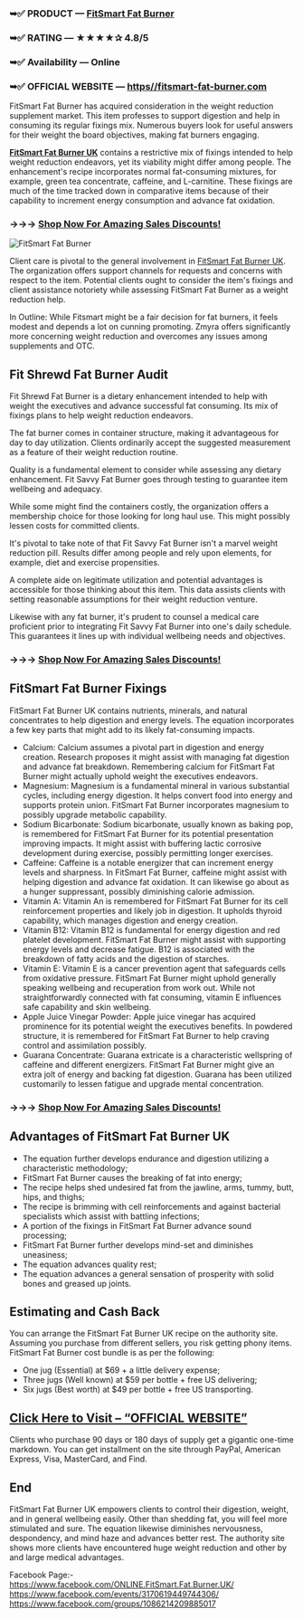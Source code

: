 ### ➥✅ PRODUCT — [FitSmart Fat Burner](https://www.facebook.com/ONLINE.FitSmart.Fat.Burner.UK/)
### ➥✅ RATING — ★★★★✰ 4.8/5
### ➥✅ Availability — Online
### ➥✅ OFFICIAL WEBSITE — [https//fitsmart-fat-burner.com](https://supplementcarts.com/shop-fitsmart-fat-burner-uk/)

FitSmart Fat Burner has acquired consideration in the weight reduction supplement market. This item professes to support digestion and help in consuming its regular fixings mix. Numerous buyers look for useful answers for their weight the board objectives, making fat burners engaging.

**[FitSmart Fat Burner UK](https://github.com/FitSmart-Fat-Burner-UK-Official-Site)** contains a restrictive mix of fixings intended to help weight reduction endeavors, yet its viability might differ among people. The enhancement's recipe incorporates normal fat-consuming mixtures, for example, green tea concentrate, caffeine, and L-carnitine. These fixings are much of the time tracked down in comparative items because of their capability to increment energy consumption and advance fat oxidation.

### →→→ [Shop Now For Amazing Sales Discounts!](https://supplementcarts.com/shop-fitsmart-fat-burner-uk/)

![FitSmart Fat Burner](https://github.com/user-attachments/assets/061bda2a-0bf2-4eeb-8b27-999eb22c6901)


Client care is pivotal to the general involvement in [FitSmart Fat Burner UK](https://healthquerys.com/fitsmart-fat-burner-reviews/). The organization offers support channels for requests and concerns with respect to the item. Potential clients ought to consider the item's fixings and client assistance notoriety while assessing FitSmart Fat Burner as a weight reduction help.

In Outline: While Fitsmart might be a fair decision for fat burners, it feels modest and depends a lot on cunning promoting. Zmyra offers significantly more concerning weight reduction and overcomes any issues among supplements and OTC.

## Fit Shrewd Fat Burner Audit
Fit Shrewd Fat Burner is a dietary enhancement intended to help with weight the executives and advance successful fat consuming. Its mix of fixings plans to help weight reduction endeavors.

The fat burner comes in container structure, making it advantageous for day to day utilization. Clients ordinarily accept the suggested measurement as a feature of their weight reduction routine.

Quality is a fundamental element to consider while assessing any dietary enhancement. Fit Savvy Fat Burner goes through testing to guarantee item wellbeing and adequacy.

While some might find the containers costly, the organization offers a membership choice for those looking for long haul use. This might possibly lessen costs for committed clients.

It's pivotal to take note of that Fit Savvy Fat Burner isn't a marvel weight reduction pill. Results differ among people and rely upon elements, for example, diet and exercise propensities.

A complete aide on legitimate utilization and potential advantages is accessible for those thinking about this item. This data assists clients with setting reasonable assumptions for their weight reduction venture.

Likewise with any fat burner, it's prudent to counsel a medical care proficient prior to integrating Fit Savvy Fat Burner into one's daily schedule. This guarantees it lines up with individual wellbeing needs and objectives.

### →→→ [Shop Now For Amazing Sales Discounts!](https://supplementcarts.com/shop-fitsmart-fat-burner-uk/)

## FitSmart Fat Burner Fixings
FitSmart Fat Burner UK contains nutrients, minerals, and natural concentrates to help digestion and energy levels. The equation incorporates a few key parts that might add to its likely fat-consuming impacts.


- Calcium: Calcium assumes a pivotal part in digestion and energy creation. Research proposes it might assist with managing fat digestion and advance fat breakdown. Remembering calcium for FitSmart Fat Burner might actually uphold weight the executives endeavors.
- Magnesium: Magnesium is a fundamental mineral in various substantial cycles, including energy digestion. It helps convert food into energy and supports protein union. FitSmart Fat Burner incorporates magnesium to possibly upgrade metabolic capability.
- Sodium Bicarbonate: Sodium bicarbonate, usually known as baking pop, is remembered for FitSmart Fat Burner for its potential presentation improving impacts. It might assist with buffering lactic corrosive development during exercise, possibly permitting longer exercises.
- Caffeine: Caffeine is a notable energizer that can increment energy levels and sharpness. In FitSmart Fat Burner, caffeine might assist with helping digestion and advance fat oxidation. It can likewise go about as a hunger suppressant, possibly diminishing calorie admission.
- Vitamin A: Vitamin An is remembered for FitSmart Fat Burner for its cell reinforcement properties and likely job in digestion. It upholds thyroid capability, which manages digestion and energy creation.
- Vitamin B12: Vitamin B12 is fundamental for energy digestion and red platelet development. FitSmart Fat Burner might assist with supporting energy levels and decrease fatigue. B12 is associated with the breakdown of fatty acids and the digestion of starches.
- Vitamin E: Vitamin E is a cancer prevention agent that safeguards cells from oxidative pressure. FitSmart Fat Burner might uphold generally speaking wellbeing and recuperation from work out. While not straightforwardly connected with fat consuming, vitamin E influences safe capability and skin wellbeing.
- Apple Juice Vinegar Powder: Apple juice vinegar has acquired prominence for its potential weight the executives benefits. In powdered structure, it is remembered for FitSmart Fat Burner to help craving control and assimilation possibly.
- Guarana Concentrate: Guarana extricate is a characteristic wellspring of caffeine and different energizers. FitSmart Fat Burner might give an extra jolt of energy and backing fat digestion. Guarana has been utilized customarily to lessen fatigue and upgrade mental concentration.


### →→→ [Shop Now For Amazing Sales Discounts!](https://supplementcarts.com/shop-fitsmart-fat-burner-uk/)

## Advantages of FitSmart Fat Burner UK

- The equation further develops endurance and digestion utilizing a characteristic methodology;
- FitSmart Fat Burner causes the breaking of fat into energy;
- The recipe helps shed undesired fat from the jawline, arms, tummy, butt, hips, and thighs;
- The recipe is brimming with cell reinforcements and against bacterial specialists which assist with battling infections;
- A portion of the fixings in FitSmart Fat Burner advance sound processing;
- FitSmart Fat Burner further develops mind-set and diminishes uneasiness;
- The equation advances quality rest;
- The equation advances a general sensation of prosperity with solid bones and greased up joints.

## Estimating and Cash Back
You can arrange the FitSmart Fat Burner UK recipe on the authority site. Assuming you purchase from different sellers, you risk getting phony items. FitSmart Fat Burner cost bundle is as per the following:

- One jug (Essential) at $69 + a little delivery expense;
- Three jugs (Well known) at $59 per bottle + free US delivering;
- Six jugs (Best worth) at $49 per bottle + free US transporting.

## [Click Here to Visit – “OFFICIAL WEBSITE”](https://supplementcarts.com/shop-fitsmart-fat-burner-uk/)

Clients who purchase 90 days or 180 days of supply get a gigantic one-time markdown. You can get installment on the site through PayPal, American Express, Visa, MasterCard, and Find.

## End
FitSmart Fat Burner UK empowers clients to control their digestion, weight, and in general wellbeing easily. Other than shedding fat, you will feel more stimulated and sure. The equation likewise diminishes nervousness, despondency, and mind haze and advances better rest. The authority site shows more clients have encountered huge weight reduction and other by and large medical advantages.

Facebook Page:-
https://www.facebook.com/ONLINE.FitSmart.Fat.Burner.UK/
https://www.facebook.com/events/3170619449744306/
https://www.facebook.com/groups/1086214209885017
